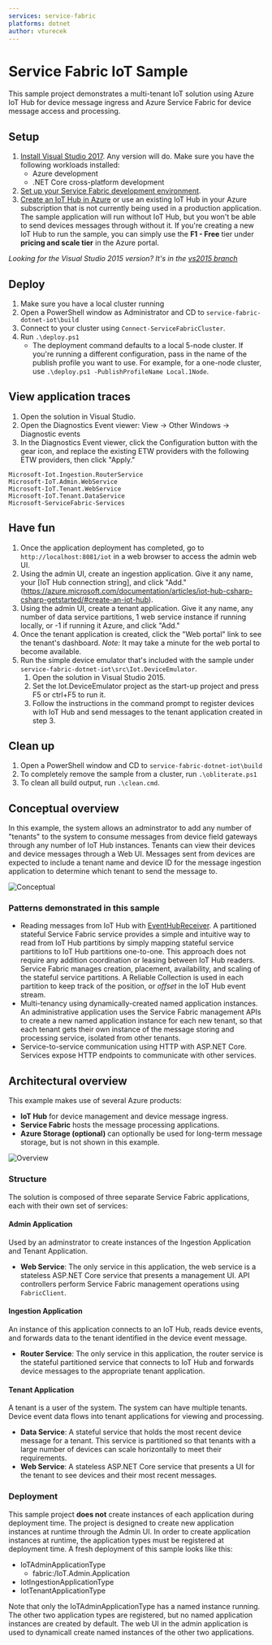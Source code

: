 ```yaml
---
services: service-fabric
platforms: dotnet
author: vturecek
---
```


# Service Fabric IoT Sample #

This sample project demonstrates a multi-tenant IoT solution using Azure IoT Hub for device message ingress and Azure Service Fabric for device message access and processing. 

## Setup

 1. [Install Visual Studio 2017](https://www.visualstudio.com/). Any version will do. Make sure you have the following workloads installed:
    - Azure development
    - .NET Core cross-platform development
 2. [Set up your Service Fabric development environment](https://azure.microsoft.com/documentation/articles/service-fabric-get-started/).
 3. [Create an IoT Hub in Azure](https://azure.microsoft.com/documentation/articles/iot-hub-csharp-csharp-getstarted/#create-an-iot-hub) or use an existing IoT Hub in your Azure subscription that is not currently being used in a production application. The sample application will run without IoT Hub, but you won't be able to send devices messages through without it. If you're creating a new IoT Hub to run the sample, you can simply use the **F1 - Free** tier under **pricing and scale tier** in the Azure portal.

*Looking for the Visual Studio 2015 version? It's in the [vs2015 branch](https://github.com/Azure-Samples/service-fabric-dotnet-iot/tree/vs2015)*

## Deploy

 1. Make sure you have a local cluster running
 2. Open a PowerShell window as Administrator and CD to `service-fabric-dotnet-iot\build`
 3. Connect to your cluster using `Connect-ServiceFabricCluster`.
 4. Run `.\deploy.ps1`
    - The deployment command defaults to a local 5-node cluster. If you're running a different configuration, pass in the name of the publish profile you want to use. For example, for a one-node cluster, use `.\deploy.ps1 -PublishProfileName Local.1Node`.

## View application traces
 1. Open the solution in Visual Studio.
 2. Open the Diagnostics Event viewer: View -> Other Windows -> Diagnostic events
 3. In the Diagnostics Event viewer, click the Configuration button with the gear icon, and replace the existing ETW providers with the following ETW providers, then click "Apply."

   ```
   Microsoft-Iot.Ingestion.RouterService
   Microsoft-IoT.Admin.WebService
   Microsoft-IoT.Tenant.WebService
   Microsoft-IoT.Tenant.DataService
   Microsoft-ServiceFabric-Services
   ```

## Have fun
 1. Once the application deployment has completed, go to `http://localhost:8081/iot` in a web browser to access the admin web UI.
 2. Using the admin UI, create an ingestion application. Give it any name, your [IoT Hub connection string], and click "Add."(https://azure.microsoft.com/documentation/articles/iot-hub-csharp-csharp-getstarted/#create-an-iot-hub).
 3. Using the admin UI, create a tenant application. Give it any name, any number of data service partitions, 1 web service instance if running locally, or -1 if running it Azure, and click "Add."
 4. Once the tenant application is created, click the "Web portal" link to see the tenant's dashboard. *Note:* It may take a minute for the web portal to become available.
 5. Run the simple device emulator that's included with the sample under `service-fabric-dotnet-iot\src\Iot.DeviceEmulator`.
    1. Open the solution in Visual Studio 2015.
    2. Set the Iot.DeviceEmulator project as the start-up project and press F5 or ctrl+F5 to run it.
    3. Follow the instructions in the command prompt to register devices with IoT Hub and send messages to the tenant application created in step 3.

## Clean up
 1. Open a PowerShell window and CD to `service-fabric-dotnet-iot\build`
 2. To completely remove the sample from a cluster, run `.\obliterate.ps1`
 3. To clean all build output, run `.\clean.cmd`.

## Conceptual overview

In this example, the system allows an adminstrator to add any number of "tenants" to the system to consume messages from device field gateways through any number of IoT Hub instances. Tenants can view their devices and device messages through a Web UI. Messages sent from devices are expected to include a tenant name and device ID for the message ingestion application to determine which tenant to send the message to.

![Conceptual][1]

### Patterns demonstrated in this sample

 - Reading messages from IoT Hub with [EventHubReceiver](https://msdn.microsoft.com/library/microsoft.servicebus.messaging.eventhubreceiver.aspx). A partitioned stateful Service Fabric service provides a simple and intuitive way to read from IoT Hub partitions by simply mapping stateful service partitions to IoT Hub partitions one-to-one. This approach does not require any addition coordination or leasing between IoT Hub readers. Service Fabric manages creation, placement, availability, and scaling of the stateful service partitions. A Reliable Collection is used in each partition to keep track of the position, or *offset* in the IoT Hub event stream.
 - Multi-tenancy using dynamically-created named application instances. An administrative application uses the Service Fabric management APIs to create a new named application instance for each new tenant, so that each tenant gets their own instance of the message storing and processing service, isolated from other tenants.
 - Service-to-service communication using HTTP with ASP.NET Core. Services expose HTTP endpoints to communicate with other services.

## Architectural overview

This example makes use of several Azure products:
 - **IoT Hub** for device management and device message ingress.
 - **Service Fabric** hosts the message processing applications. 
 - **Azure Storage (optional)** can optionally be used for long-term message storage, but is not shown in this example.

![Overview][2]

### Structure

The solution is composed of three separate Service Fabric applications, each with their own set of services:

#### Admin Application
Used by an adminstrator to create instances of the Ingestion Application and Tenant Application.
 - **Web Service**: The only service in this application, the web service is a stateless ASP.NET Core service that presents a management UI. API controllers perform Service Fabric management operations using `FabricClient`. 

#### Ingestion Application
An instance of this application connects to an IoT Hub, reads device events, and forwards data to the tenant identified in the device event message.
 - **Router Service**: The only service in this application, the router service is the stateful partitioned service that connects to IoT Hub and forwards device messages to the appropriate tenant application.

 #### Tenant Application
A tenant is a user of the system. The system can have multiple tenants. Device event data flows into tenant applications for viewing and processing.
 - **Data Service**: A stateful service that holds the most recent device message for a tenant. This service is partitioned so that tenants with a large number of devices can scale horizontally to meet their requirements. 
 - **Web Service**: A stateless ASP.NET Core service that presents a UI for the tenant to see devices and their most recent messages. 

### Deployment

This sample project **does not** create instances of each application during deployment time. The project is designed to create new application instances at runtime through the Admin UI. In order to create application instances at runtime, the application types must be registered at deployment time. A fresh deployment of this sample looks like this:

 - IoTAdminApplicationType
   - fabric:/IoT.Admin.Application
 - IotIngestionApplicationType
 - IotTenantApplicationType

 Note that only the IoTAdminApplicationType has a named instance running. The other two application types are registered, but no named application instances are created by default. The web UI in the admin application is used to dynamicall create named instances of the other two applications.
 

<!--Image references-->
[1]: ./docs/conceptual.png
[2]: ./docs/overview.png
